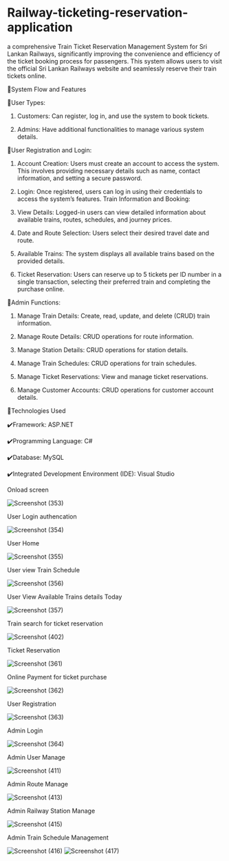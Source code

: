 # Railway-ticketing-reservation-application
a comprehensive Train Ticket Reservation Management System for Sri Lankan Railways, significantly improving the convenience and efficiency of the ticket booking process for passengers. This system allows users to visit the official Sri Lankan Railways website and seamlessly reserve their train tickets online.


 🚀System Flow and Features

🔻User Types:

 1. Customers: Can register, log in, and use the system to book tickets.

 2. Admins: Have additional functionalities to manage various system details.


🔻User Registration and Login:

 1. Account Creation: Users must create an account to access the system. This involves providing necessary details such as name, contact information, and setting a secure password.

 2. Login: Once registered, users can log in using their credentials to access the system’s features.
Train Information and Booking:

 3. View Details: Logged-in users can view detailed information about available trains, routes, schedules, and journey prices.

 4. Date and Route Selection: Users select their desired travel date and route.

 5. Available Trains: The system displays all available trains based on the provided details.

 6. Ticket Reservation: Users can reserve up to 5 tickets per ID number in a single transaction, selecting their preferred train and completing the purchase online.


🔻Admin Functions:

 1. Manage Train Details: Create, read, update, and delete (CRUD) train information.

 2. Manage Route Details: CRUD operations for route information.

 3. Manage Station Details: CRUD operations for station details.

 4. Manage Train Schedules: CRUD operations for train schedules.

 5. Manage Ticket Reservations: View and manage ticket reservations.

 6. Manage Customer Accounts: CRUD operations for customer account details.


 🚀Technologies Used

✔️Framework: ASP.NET

✔️Programming Language: C#

✔️Database: MySQL

✔️Integrated Development Environment (IDE): Visual Studio



Onload screen



![Screenshot (353)](https://github.com/user-attachments/assets/13acfde4-75de-483b-9289-021686e86bed)




User Login authencation 




![Screenshot (354)](https://github.com/user-attachments/assets/4fefc018-b3b9-436d-8b94-bab00cb5e4bf)





User Home



![Screenshot (355)](https://github.com/user-attachments/assets/cdb2c992-bd20-4601-b8fa-7d9b899ffd15)






User view Train Schedule





![Screenshot (356)](https://github.com/user-attachments/assets/5ce1a09f-02ea-4bde-a367-c09d4e1b8053)





User View Available Trains details Today





![Screenshot (357)](https://github.com/user-attachments/assets/7c72f694-e637-47e3-b4f6-9d4f44c33d8e)


 
 
 
 
 Train search for ticket reservation




![Screenshot (402)](https://github.com/user-attachments/assets/7c11d80b-d830-403d-bc70-dbe3ab434122)






Ticket Reservation 



![Screenshot (361)](https://github.com/user-attachments/assets/617e16af-da64-41ed-ac87-e0f65dcbf81e)






Online Payment for ticket purchase





![Screenshot (362)](https://github.com/user-attachments/assets/1b90c39a-1da6-4d05-8036-c157476ed3f5)





User Registration




![Screenshot (363)](https://github.com/user-attachments/assets/c784ec34-11b6-4dea-9e45-d2a239133adc)





Admin Login




![Screenshot (364)](https://github.com/user-attachments/assets/a59fa5be-1510-40b8-9f89-0958baaf92df)



Admin User Manage



![Screenshot (411)](https://github.com/user-attachments/assets/c09e143d-3c53-4d75-bfbb-acbb6e1fb369)



Admin Route Manage


![Screenshot (413)](https://github.com/user-attachments/assets/1d741178-7bb6-4e35-9f46-ce6534cb4e8e)




Admin Railway Station Manage


![Screenshot (415)](https://github.com/user-attachments/assets/65e3d372-2225-4afd-bed4-292bb18c63bc)




Admin Train Schedule Management




![Screenshot (416)](https://github.com/user-attachments/assets/5342f165-fef9-4b7b-8fcf-b25ff0e4a99e)
![Screenshot (417)](https://github.com/user-attachments/assets/01a48207-53f1-4a32-937c-0f794024f25a)


















































